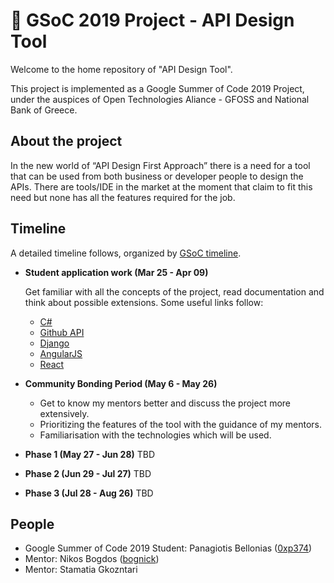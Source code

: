 # :rocket: GSoC 2019 Project - API Design Tool

Welcome to the home repository of "API Design Tool".

This project is implemented as a Google Summer of Code 2019 Project, under the auspices of Open Technologies Aliance - GFOSS and National Bank of Greece.

## About the project

In the new world of “API Design First Approach” there is a need for a tool that can be used from both business or developer people to design the APIs. There are tools/IDE in the market at the moment that claim to fit this need but none has all the features required for the job. 

## Timeline

A detailed timeline follows, organized by [GSoC timeline](https://developers.google.com/open-source/gsoc/timeline).

- __Student application work (Mar 25 - Apr 09)__
  
  Get familiar with all the concepts of the project, read documentation and think about possible extensions. Some useful links follow:	
  - [C#](https://www.tutorialspoint.com/csharp/)
  - [Github API](https://developer.github.com/v3/guides/getting-started/)
  - [Django](https://www.djangoproject.com/start/)
  - [AngularJS](https://docs.angularjs.org/tutorial)
  - [React](https://reactjs.org/tutorial/tutorial.html)

- __Community Bonding Period (May 6 - May 26)__
  - Get to know my mentors better and discuss the project more extensively.
  - Prioritizing the features of the tool with the guidance of my mentors.
  - Familiarisation with the technologies which will be used.

- __Phase 1 (May 27 - Jun 28)__
  TBD

- __Phase 2 (Jun 29 - Jul 27)__
  TBD
 
- __Phase 3 (Jul 28 - Aug 26)__
  TBD
 

## People
- Google Summer of Code 2019 Student: Panagiotis Bellonias ([0xp374](https://github.com/pb96))
- Mentor: Nikos Bogdos ([bognick](https://github.com/bognick))
- Mentor: Stamatia Gkozntari
